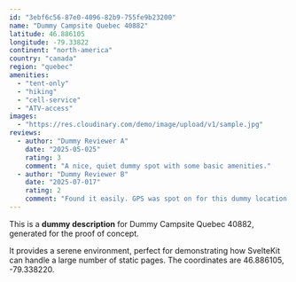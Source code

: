 ```yaml
---
id: "3ebf6c56-87e0-4096-82b9-755fe9b23200"
name: "Dummy Campsite Quebec 40882"
latitude: 46.886105
longitude: -79.33822
continent: "north-america"
country: "canada"
region: "quebec"
amenities:
  - "tent-only"
  - "hiking"
  - "cell-service"
  - "ATV-access"
images:
  - "https://res.cloudinary.com/demo/image/upload/v1/sample.jpg"
reviews:
  - author: "Dummy Reviewer A"
    date: "2025-05-025"
    rating: 3
    comment: "A nice, quiet dummy spot with some basic amenities."
  - author: "Dummy Reviewer B"
    date: "2025-07-017"
    rating: 2
    comment: "Found it easily. GPS was spot on for this dummy location."
---
```


This is a **dummy description** for Dummy Campsite Quebec 40882, generated for the proof of concept.

It provides a serene environment, perfect for demonstrating how SvelteKit can handle a large number of static pages. The coordinates are 46.886105, -79.338220.
